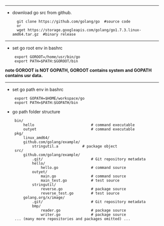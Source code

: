 -----
 - download go src from github.

         git clone https://github.com/golang/go  #source code
         or
         wget https://storage.googleapis.com/golang/go1.7.3.linux-amd64.tar.gz  #binary release

-----
 - set go root env in bashrc

        export GOROOT=/home/usr/bin/go
        export PATH=$PATH:$GOROOT/bin


**note GOROOT is NOT GOPATH, GOROOT contains system and GOPATH contains usr data.**

-----
 - set go path env in bashrc

        export GOPATH=$HOME/workspace/go
        export PATH=$PATH:$GOPATH/bin

 - go path folder structure

        bin/
            hello                          # command executable
            outyet                         # command executable
        pkg/
            linux_amd64/
            github.com/golang/example/
                stringutil.a           # package object
        src/
            github.com/golang/example/
                .git/                      # Git repository metadata
                hello/
                    hello.go               # command source
                outyet/
                    main.go                # command source
                    main_test.go           # test source
                stringutil/
                    reverse.go             # package source
                    reverse_test.go        # test source
            golang.org/x/image/
                .git/                      # Git repository metadata
                bmp/
                    reader.go              # package source
                    writer.go              # package source
        ... (many more repositories and packages omitted) ...
